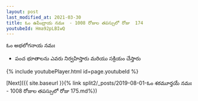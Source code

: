 ```yaml
---
layout: post
last_modified_at: 2021-03-30
title: ఓం ఉపేంద్రాయ నమః  - 1008 రోజుల తపస్సులో రోజు  174
youtubeId: Hma92pLBIwQ
---
```

 
 
 ఓం అభలోగనాయ నమః  
 
 -  పంచ భూతాలను ఎవరు నిర్వహిస్తారు మరియు సక్రియం చేస్తారు 
 
  
 
  
 
 
 
 
 
 


{% include youtubePlayer.html id=page.youtubeId %}
 
[Next]({{ site.baseurl }}{% link  split2/_posts/2019-08-01-ఓం శఠమూర్తయే నమః  - 1008 రోజుల తపస్సులో రోజు  175.md%})
 
